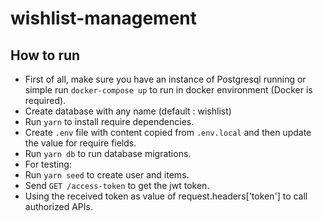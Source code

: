 # wishlist-management

## How to run
- First of all, make sure you have an instance of Postgresql running or simple run `docker-compose up` to run in docker environment (Docker is required).
- Create database with any name (default : wishlist)
- Run `yarn` to install require dependencies.
- Create `.env` file with content copied from `.env.local` and then update the value for require fields.
- Run `yarn db` to run database migrations.
- For testing:
 - Run `yarn seed` to create user and items.
 - Send `GET /access-token` to get the jwt token.
 - Using the received token as value of request.headers['token'] to call authorized APIs.
